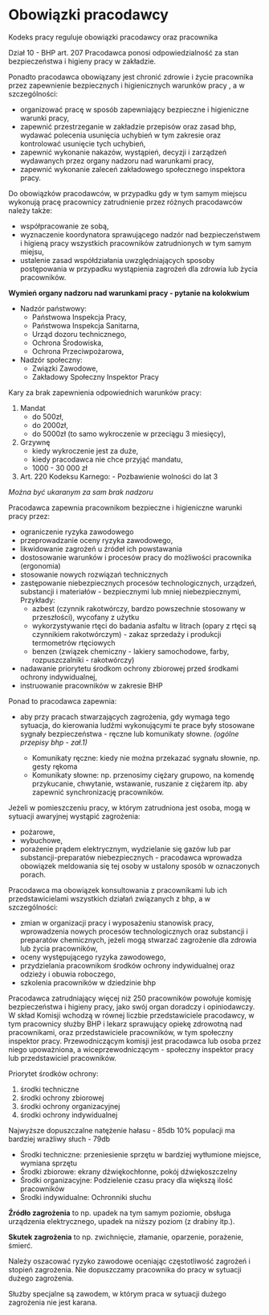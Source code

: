 # Obowiązki pracodawcy

Kodeks pracy reguluje obowiązki pracodawcy oraz pracownika

Dział 10 - BHP art. 207 Pracodawca ponosi odpowiedzialność za stan bezpieczeństwa i higieny pracy w zakładzie.

Ponadto pracodawca obowiązany jest chronić zdrowie i życie pracownika przez zapewnienie bezpiecznych i higienicznych warunków pracy , a w szczególności:
- organizować pracę w sposób zapewniający bezpieczne i higieniczne warunki pracy,
- zapewnić przestrzeganie w zakładzie przepisów oraz zasad bhp, wydawać polecenia usunięcia uchybień w tym zakresie oraz kontrolować usunięcie tych uchybień,
- zapewnić wykonanie nakazów, wystąpień, decyzji i zarządzeń wydawanych przez organy nadzoru nad warunkami pracy,
- zapewnić wykonanie zaleceń zakładowego społecznego inspektora pracy.

Do obowiązków pracodawców, w przypadku gdy w tym samym miejscu wykonują pracę pracownicy zatrudnienie przez różnych pracodawców należy także:
- współpracowanie ze sobą,
- wyznaczenie koordynatora sprawującego nadzór nad bezpieczeństwem i higieną pracy wszystkich pracowników zatrudnionych w tym samym miejsu,
 - ustalenie zasad współdziałania uwzględniających sposoby postępowania w przypadku wystąpienia zagrożeń dla zdrowia lub życia pracowników.

**Wymień organy nadzoru nad warunkami pracy - pytanie na kolokwium**
- Nadzór państwowy:
	- Państwowa Inspekcja Pracy,
	- Państwowa Inspekcja Sanitarna,
	- Urząd dozoru technicznego,
	- Ochrona Środowiska,
	- Ochrona Przeciwpożarowa,
 - Nadzór społeczny:
	 - Związki Zawodowe,
	 - Zakładowy Społeczny Inspektor Pracy



Kary za brak zapewnienia odpowiednich warunków pracy:
1. Mandat
	- do 500zł,
	- do 2000zł,
	- do 5000zł (to samo wykroczenie w przeciągu 3 miesięcy),
 2. Grzywnę
	- kiedy wykroczenie jest za duże,
	- kiedy pracodawca nie chce przyjąć mandatu,
	- 1000 - 30 000 zł
  3. Art. 220 Kodeksu Karnego:
	-  Pozbawienie wolności do  lat 3

*Można być ukaranym za sam brak nadzoru*

Pracodawca zapewnia pracownikom bezpieczne i higieniczne warunki pracy przez:
- ograniczenie ryzyka zawodowego 
- przeprowadzanie oceny ryzyka zawodowego,
- likwidowanie zagrożeń u źródeł ich powstawania
- dostosowanie warunków i procesów pracy do możliwości pracownika (ergonomia)
- stosowanie nowych rozwiązań technicznych
- zastępowanie niebezpiecznych procesów technologicznych, urządzeń, substancji i materiałów - bezpiecznymi lub mniej niebezpiecznymi,
	Przykłady:
	- azbest (czynnik rakotwórczy, bardzo powszechnie stosowany w przeszłości), wycofany z użytku 
	- wykorzystywanie rtęci do badania asfaltu w litrach (opary z rtęci są czynnikiem rakotwórczym) - zakaz sprzedaży i produkcji termometrów rtęciowych
	- benzen (związek chemiczny - lakiery samochodowe, farby, rozpuszczalniki - rakotwórczy)
- nadawanie priorytetu środkom ochrony zbiorowej przed środkami ochrony indywidualnej,
- instruowanie pracowników w zakresie BHP


Ponad to pracodawca zapewnia:
- aby przy pracach stwarzających zagrożenia, gdy wymaga tego sytuacja, do kierowania ludźmi wykonującymi te prace były stosowane sygnały bezpieczeństwa - ręczne lub komunikaty słowne.
	*(ogólne przepisy bhp - zał.1)*
 
	- Komunikaty ręczne: kiedy nie można przekazać sygnału słownie, np. gesty rękoma 
	- Komunikaty słowne: np. przenosimy ciężary grupowo, na komendę przykucanie, chwytanie, wstawanie, ruszanie z ciężarem itp. aby zapewnić synchronizację pracowników.

Jeżeli w pomieszczeniu pracy, w którym zatrudniona jest osoba, mogą w sytuacji awaryjnej wystąpić zagrożenia: 
- pożarowe,
- wybuchowe, 
- porażenie prądem elektrycznym,
wydzielanie się gazów lub par substancji-preparatów niebezpiecznych - pracodawca wprowadza obowiązek meldowania się tej osoby w ustalony sposób w oznaczonych porach.

Pracodawca ma obowiązek konsultowania z pracownikami lub ich przedstawicielami wszystkich działań związanych z bhp, a w szczególności:
- zmian w organizacji pracy i wyposażeniu stanowisk pracy, wprowadzenia nowych procesów technologicznych oraz substancji i preparatów chemicznych, jeżeli mogą stwarzać zagrożenie dla zdrowia lub życia pracowników,
- oceny występującego ryzyka zawodowego,
- przydzielania pracownikom środków ochrony indywidualnej oraz odzieży i obuwia roboczego,
- szkolenia pracowników w dziedzinie bhp

Pracodawca zatrudniający więcej niż 250 pracowników powołuje komisję bezpieczeństwa i higieny pracy, jako swój organ doradczy i opiniodawczy. W skład Komisji wchodzą w równej liczbie przedstawiciele pracodawcy, w tym pracownicy służby BHP i lekarz sprawujący opiekę zdrowotną nad pracownikami, oraz przedstawiciele pracowników, w tym społeczny inspektor pracy. Przewodniczącym komisji jest pracodawca lub osoba przez niego upoważniona, a wiceprzewodniczącym - społeczny inspektor pracy lub przedstawiciel pracowników.



Priorytet środków ochrony:
1. środki techniczne
2. środki ochrony zbiorowej
3. środki ochrony organizacyjnej
4. środki ochrony indywidualnej 

Najwyższe dopuszczalne natężenie hałasu - 85db
10% populacji ma bardziej wrażliwy słuch - 79db
- Środki techniczne: przeniesienie sprzętu w bardziej wytłumione miejsce, wymiana sprzętu
- Środki zbiorowe: ekrany dźwiękochłonne, pokój dźwiękoszczelny
- Środki organizacyjne: Podzielenie czasu pracy dla większą ilość pracowników
- Środki indywidualne: Ochronniki słuchu




**Źródło zagrożenia** to np. upadek na tym samym poziomie, obsługa urządzenia elektrycznego, upadek na niższy poziom (z drabiny itp.).

**Skutek zagrożenia** to np. zwichnięcie, złamanie, oparzenie, porażenie, śmierć.

Należy oszacować ryzyko zawodowe oceniając częstotliwość zagrożeń i stopień zagrożenia.
Nie dopuszczamy pracownika do pracy w sytuacji dużego zagrożenia.

Służby specjalne są zawodem, w którym praca w sytuacji dużego zagrożenia nie jest karana.
